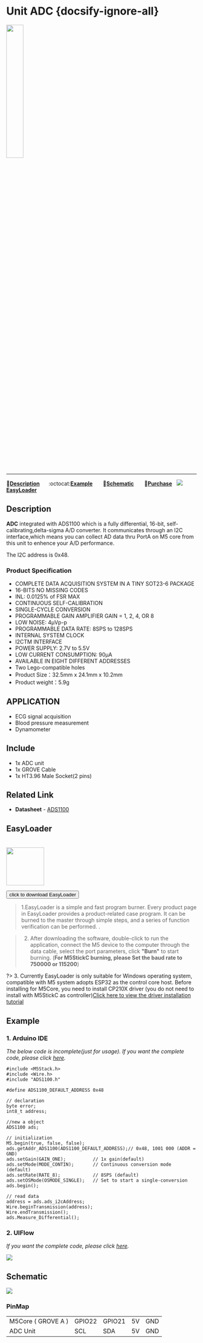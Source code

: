 # Unit ADC {docsify-ignore-all}

<img src="assets/img/product_pics/unit/M5GO_Unit_adc.png" width="30%" height="30%">

***

:memo:**[Description](#Description)**&nbsp;&nbsp;&nbsp;&nbsp;&nbsp;&nbsp;:octocat:**[Example](#Example)**&nbsp;&nbsp;&nbsp;&nbsp;&nbsp;&nbsp; :electric_plug:**[Schematic](#Schematic)** &nbsp;&nbsp;&nbsp;&nbsp;&nbsp;&nbsp;🛒**[Purchase](https://m5stack.com/collections/m5-unit/products/adc-unit)**&nbsp;&nbsp;&nbsp;<img src="https://m5stack.oss-cn-shenzhen.aliyuncs.com/image/EasyLoader_logo-min.jpg">**[EasyLoader](#EasyLoader)**

## Description

**ADC** integrated with ADS1100 which is a fully differential, 16-bit, self-calibrating,delta-sigma A/D converter.
It communicates through an I2C interface,which means you can collect AD data thru PortA on M5 core from this unit to enhence your A/D performance.

The I2C address is 0x48.

### Product Specification

- COMPLETE DATA ACQUISITION SYSTEM IN A
   TINY SOT23-6 PACKAGE
- 16-BITS NO MISSING CODES
- INL: 0.0125% of FSR MAX
- CONTINUOUS SELF-CALIBRATION
- SINGLE-CYCLE CONVERSION
- PROGRAMMABLE GAIN AMPLIFIER
GAIN = 1, 2, 4, OR 8
- LOW NOISE: 4µVp-p
- PROGRAMMABLE DATA RATE: 8SPS to 128SPS
- INTERNAL SYSTEM CLOCK
- I2CTM INTERFACE
- POWER SUPPLY: 2.7V to 5.5V
- LOW CURRENT CONSUMPTION: 90µA
- AVAILABLE IN EIGHT DIFFERENT ADDRESSES
- Two Lego-compatible holes
- Product Size：32.5mm x 24.1mm x 10.2mm
- Product weight：5.9g

## APPLICATION

-  ECG signal acquisition
-  Blood pressure measurement
-  Dynamometer

## Include

- 1x ADC unit
- 1x GROVE Cable
- 1x HT3.96 Male Socket(2 pins)

## Related Link

-  **Datasheet** - [ADS1100](https://m5stack.oss-cn-shenzhen.aliyuncs.com/resource/docs/datasheet/unit/ADS1100_en.pdf)

## EasyLoader

<img src="https://m5stack.oss-cn-shenzhen.aliyuncs.com/image/EasyLoader_logo.png" width="100px" style="margin-top:20px">

<a href="https://m5stack.oss-cn-shenzhen.aliyuncs.com/EasyLoader/Unit/EasyLoader_ADC.exe"><button type="button" class="btn btn-primary">click to download EasyLoader</button></a>

>1.EasyLoader is a simple and fast program burner. Every product page in EasyLoader provides a product-related case program. It can be burned to the master through simple steps, and a series of function verification can be performed. .

>2. After downloading the software, double-click to run the application, connect the M5 device to the computer through the data cable, select the port parameters, click **"Burn"** to start burning. (**For M5StickC burning, please Set the baud rate to 750000 or 115200**)

?> 3. Currently EasyLoader is only suitable for Windows operating system, compatible with M5 system adopts ESP32 as the control core host. Before installing for M5Core, you need to install CP210X driver (you do not need to install with M5StickC as controller)[Click here to view the driver installation tutorial](en/related_documents/M5Burner#install-usb-driver)

## Example

### 1. Arduino IDE

*The below code is incomplete(just for usage). If you want the complete code, please click [here](https://github.com/m5stack/M5-ProductExampleCodes/tree/master/Unit/ADC/Arduino/ADC_ADS1100).*

```arduino
#include <M5Stack.h>
#include <Wire.h>
#include "ADS1100.h"

#define ADS1100_DEFAULT_ADDRESS 0x48

// declaration
byte error;
int8_t address;

//new a object
ADS1100 ads;

// initialization
M5.begin(true, false, false);
ads.getAddr_ADS1100(ADS1100_DEFAULT_ADDRESS);// 0x48, 1001 000 (ADDR = GND)
ads.setGain(GAIN_ONE);          // 1x gain(default)
ads.setMode(MODE_CONTIN);       // Continuous conversion mode (default)
ads.setRate(RATE_8);            // 8SPS (default)
ads.setOSMode(OSMODE_SINGLE);   // Set to start a single-conversion
ads.begin();

// read data
address = ads.ads_i2cAddress;
Wire.beginTransmission(address);
Wire.endTransmission();
ads.Measure_Differential();
```

### 2. UIFlow

*If you want the complete code, please click [here](https://github.com/m5stack/M5-ProductExampleCodes/tree/master/Unit/ADC/UIFlow).*

<img src="assets/img/product_pics/unit/unit_example/ADC/example_unit_adc_01.png">

## Schematic

<img src="assets/img/product_pics/unit/adc_sch.JPG">

### PinMap

<table>
 <tr><td>M5Core ( GROVE A )</td><td>GPIO22</td><td>GPIO21</td><td>5V</td><td>GND</td></tr>
 <tr><td>ADC Unit</td><td>SCL</td><td>SDA</td><td>5V</td><td>GND</td></tr>
</table>